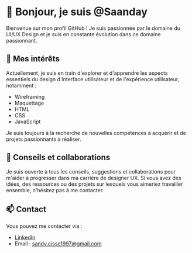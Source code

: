 # 👋 Bonjour, je suis @Saanday

Bienvenue sur mon profil GitHub ! Je suis passionnée par le domaine du UI/UX Design et je suis en constante évolution dans ce domaine passionnant.

## 🚀 Mes intérêts

Actuellement, je suis en train d'explorer et d'apprendre les aspects essentiels du design d'interface utilisateur et de l'expérience utilisateur, notamment :

- Wireframing
- Maquettage
- HTML
- CSS
- JavaScript

Je suis toujours à la recherche de nouvelles compétences à acquérir et de projets passionnants à réaliser.

## 💞️ Conseils et collaborations

Je suis ouverte à tous les conseils, suggestions et collaborations pour m'aider à progresser dans ma carrière de designer UX. Si vous avez des idées, des ressources ou des projets sur lesquels vous aimeriez travailler ensemble, n'hésitez pas à me contacter.

## 📫 Contact

Vous pouvez me contacter via :

- [LinkedIn](https://www.linkedin.com/in/sandy-cisse-167262173/)
- Email : sandy.cisse1997@gmail.com









